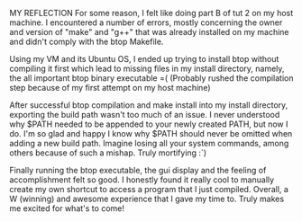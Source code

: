 MY REFLECTION
For some reason, I felt like doing part B of tut 2 on my host machine. I encountered a number of errors, mostly concerning the owner and version of "make" and "g++" that was already installed on my machine and didn't comply with the btop Makefile.

Using my VM and its Ubuntu OS, I ended up trying to install btop without compiling it first which lead to missing files in my install directory, namely, the all important btop binary executable =( 
(Probably rushed the compilation step because of my first attempt on my host machine)

After successful btop compilation and make install into my install directory, exporting the build path wasn't too much of an issue. I never understood why $PATH needed to be appended to your newly created PATH, but now I do. I'm so glad and happy I know why $PATH should never be omitted when adding a new build path. Imagine losing all your system commands, among others because of such a mishap. Truly mortifying :`)

Finally running the btop executable, the gui display and the feeling of accomplishment felt so good. I honestly found it really cool to manually create my own shortcut to access a program that I just compiled. 
Overall, a W (winning) and awesome experience that I gave my time to. Truly makes me excited for what's to come!
